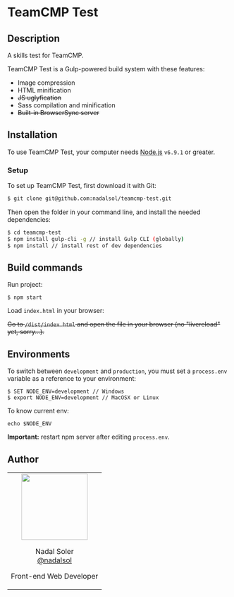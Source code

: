 # TeamCMP Test

## Description

A skills test for TeamCMP.

TeamCMP Test is a Gulp-powered build system with these features:

* Image compression
* HTML minification
* ~~JS uglyfication~~
* Sass compilation and minification
* ~~Built-in BrowserSync server~~

## Installation

To use TeamCMP Test, your computer needs [Node.js](https://nodejs.org/en/) `v6.9.1` or greater.

### Setup

To set up TeamCMP Test, first download it with Git:

```bash
$ git clone git@github.com:nadalsol/teamcmp-test.git
```

Then open the folder in your command line, and install the needed dependencies:

```bash
$ cd teamcmp-test
$ npm install gulp-cli -g // install Gulp CLI (globally)
$ npm install // install rest of dev dependencies
```

## Build commands

Run project:

```
$ npm start
```

Load `index.html` in your browser:

~~Go to `/dist/index.html` and open the file in your browser (no "livereload" yet, sorry...).~~

## Environments

To switch between `development` and `production`, you must set a `process.env` variable as a reference to your environment:

```
$ SET NODE_ENV=development // Windows
$ export NODE_ENV=development // MacOSX or Linux
```

To know current env:

```
echo $NODE_ENV
```

**Important:** restart npm server after editing `process.env`.

## Author

<table>
  <tbody>
    <tr>
      <td align="center" valign="top">
        <img width="150" height="150" src="https://github.com/nadalsol.png?s=150">
        <br>
        <p>
          Nadal Soler<br>
          <a href="https://github.com/nadalsol">@nadalsol</a>
        </p>
        <p>Front-end Web Developer</p>
      </td>
    </tr>
  </tbody>
</table>
